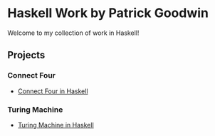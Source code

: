 # Haskell Work by Patrick Goodwin
Welcome to my collection of work in Haskell!

## Projects

### Connect Four
- [Connect Four in Haskell](https://github.com/pattygcoding/Connect-Four-Language-Tree/tree/main/haskell)

### Turing Machine
- [Turing Machine in Haskell](https://github.com/pattygcoding/Turing-Machines/tree/main/Haskell)
